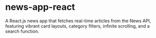 # news-app-react
A React.js news app that fetches real-time articles from the News API, featuring vibrant card layouts, category filters, infinite scrolling, and a search function.
